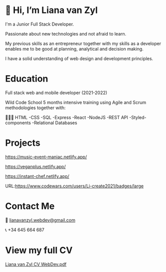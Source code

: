 # 👋 Hi, I’m Liana van Zyl

I'm a Junior Full Stack Developer. 

Passionate about new technologies and not afraid to learn. 

My previous skills as an entrepreneur together with my skills as a developer enables me to be good at planning, analytical and decision making. 

I have a solid understanding of web design and development principles.

# Education
Full stack web and mobile developer (2021-2022)

Wild Code School 5 months intensive training using Agile and Scrum methodologies together with: 

🦹🏼‍♀️ HTML 
-CSS
-SQL 
-Express
-React
-NodeJS
-REST API
-Styled-components
-Relational Databases

# Projects
https://music-event-maniac.netlify.app/ 

https://veganplus.netlify.app/

https://instant-chef.netlify.app/

URL:https://www.codewars.com/users/Li-create2021/badges/large

# Contact Me

📧 lianavanzyl.webdev@gmail.com

📞 +34 645 664 687

# View my full CV
[Liana van Zyl CV WebDev.pdf](https://github.com/Li-create2021/Li-create2021/files/7642442/Liana.van.Zyl.CV.WebDev.6.pdf)

